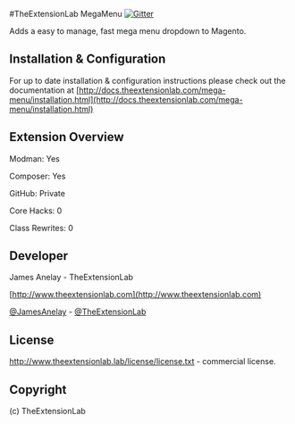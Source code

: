 #TheExtensionLab MegaMenu
[![Gitter](https://badges.gitter.im/Join%20Chat.svg)](https://gitter.im/TheExtensionLab/MegaMenu?utm_source=badge&utm_medium=badge&utm_campaign=pr-badge)

Adds a easy to manage, fast mega menu dropdown to Magento.

Installation & Configuration
------------------
For up to date installation & configuration instructions please check out the documentation at
[http://docs.theextensionlab.com/mega-menu/installation.html](http://docs.theextensionlab.com/mega-menu/installation.html)

Extension Overview
------------------
Modman: Yes

Composer: Yes

GitHub: Private

Core Hacks: 0

Class Rewrites: 0

Developer
--------------
James Anelay - TheExtensionLab

[http://www.theextensionlab.com](http://www.theextensionlab.com)

[@JamesAnelay](https://twitter.com/jamesanelay) - [@TheExtensionLab](https://twitter.com/TheExtensionLab)

License
-------
http://www.theextensionlab.lab/license/license.txt - commercial license.

Copyright
---------
(c) TheExtensionLab